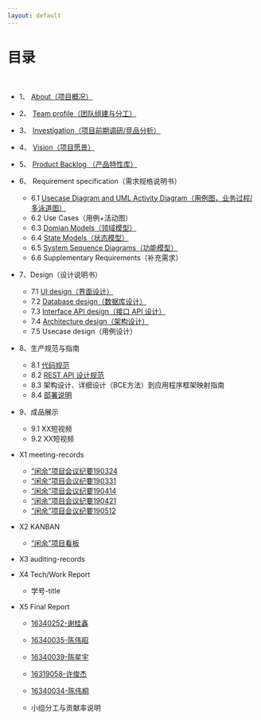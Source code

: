 ```yaml
---
layout: default
---
```


# [](#TOC)目录

&nbsp;&nbsp; 

* 1、 [About（项目概况）](documents/01-about)
* 2、 [Team profile（团队组建与分工）](documents/02-team-profile)
* 3、 [Investigation（项目前期调研/竞品分析）](documents/03-Investigation.md)
* 4、 [Vision（项目愿景）](documents/04-vision)
* 5、 [Product Backlog （产品特性库）](documents/05-product-backlog.md)
* 6、 Requirement specification（需求规格说明书）
  * 6.1 [Usecase Diagram and UML Activity Diagram（用例图，业务过程/多泳道图）](documents/06-01-用例图.md)
  * 6.2 Use Cases（用例+活动图）
  * 6.3 [Domian Models（领域模型）](documents/06-03-领域模型.md)
  * 6.4 [State Models（状态模型）](documents/06-04-状态模型.md)
  * 6.5 [System Sequence Diagrams（功能模型）](documents/06-05-功能模型.md)
  * 6.6 Supplementary Requirements（补充需求）

* 7、Design（设计说明书） 
  * 7.1 [UI design（界面设计）](documents/UI及逻辑跳转.pdf)
  * 7.2 [Database design（数据库设计）](documents/07-02-数据库设计.md)
  * 7.3 [Interface API design（接口 API 设计）](documents/07-03-API.md)
  * 7.4 [Architecture design（架构设计）](documents/07-04-architecture.md)
  * 7.5 Usecase design（用例设计）

* 8、生产规范与指南 
  * 8.1 [代码规范](documents/08-01-code-specification.md)
  * 8.2 [REST API 设计规范](documents/08-02-REST-API-设计规范.md)
  * 8.3 架构设计、详细设计（BCE方法）到应用程序框架映射指南
  * 8.4 [部署说明](documents/08-04-deployment.md)

* 9、成品展示 
  * 9.1 XX短视频
  * 9.2 XX短视频

* X1 meeting-records
  * [“闲余”项目会议纪要190324](documents/会议纪要/“闲余”项目会议纪要190324.md)
  * [“闲余”项目会议纪要190331](documents/会议纪要/“闲余”项目会议纪要190331.md)
  * [“闲余”项目会议纪要190414](documents/会议纪要/“闲余”项目会议纪要190414.md)
  * [“闲余”项目会议纪要190421](documents/会议纪要/“闲余”项目会议纪要190421.md)
  * [“闲余”项目会议纪要190512](documents/会议纪要/“闲余”项目会议纪要190512.md)
* X2 KANBAN
  * [“闲余”项目看板](https://github.com/xianyu-team/XianYu/projects)
* X3 auditing-records
* X4 Tech/Work Report
  * 学号-title

* X5 Final Report
  *  [16340252-谢桂鑫](https://blog.csdn.net/weixin_36304468/article/details/94312762)
  * [16340035-陈伟昭](https://blog.csdn.net/chenxz_/article/details/94418191)
  * [16340039-陈星宇](http://utilcoder.com/)
  * [16319058-许俊杰](https://blog.csdn.net/weixin_38873581/article/details/95025104)
  * [16340034-陈伟桐](documents/x5-final-report-16340034.md)
  
  * 小组分工与贡献率说明

